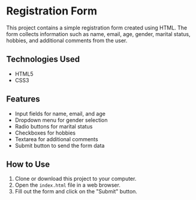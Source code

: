 # Registration Form

This project contains a simple registration form created using HTML. The form collects information such as name, email, age, gender, marital status, hobbies, and additional comments from the user.

## Technologies Used
- HTML5
- CSS3

## Features
- Input fields for name, email, and age
- Dropdown menu for gender selection
- Radio buttons for marital status
- Checkboxes for hobbies
- Textarea for additional comments
- Submit button to send the form data

## How to Use
1. Clone or download this project to your computer.
2. Open the `index.html` file in a web browser.
3. Fill out the form and click on the "Submit" button.
